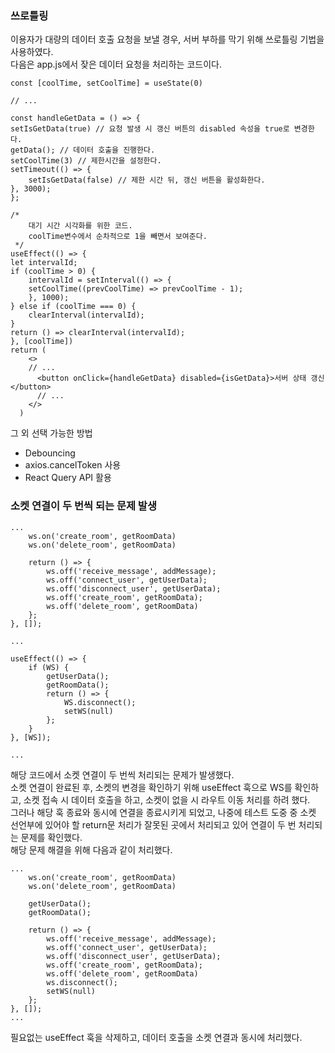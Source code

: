 ### 쓰로틀링
이용자가 대량의 데이터 호출 요청을 보낼 경우, 서버 부하를 막기 위해 쓰로틀링 기법을 사용하였다.<br>
다음은 app.js에서 잦은 데이터 요청을 처리하는 코드이다.
```
const [coolTime, setCoolTime] = useState(0)

// ...

const handleGetData = () => {
setIsGetData(true) // 요청 발생 시 갱신 버튼의 disabled 속성을 true로 변경한다.
getData(); // 데이터 호출을 진행한다.
setCoolTime(3) // 제한시간을 설정한다.
setTimeout(() => {
    setIsGetData(false) // 제한 시간 뒤, 갱신 버튼을 활성화한다.
}, 3000);
};

/*
    대기 시간 시각화를 위한 코드.
    coolTime변수에서 순차적으로 1을 빼면서 보여준다.
 */
useEffect(() => {
let intervalId;
if (coolTime > 0) {
    intervalId = setInterval(() => {
    setCoolTime((prevCoolTime) => prevCoolTime - 1);
    }, 1000);
} else if (coolTime === 0) {
    clearInterval(intervalId);
}
return () => clearInterval(intervalId);
}, [coolTime])
return (
    <>
    // ...
      <button onClick={handleGetData} disabled={isGetData}>서버 상태 갱신</button>
      // ...
    </>
  )

```

그 외 선택 가능한 방법
- Debouncing
- axios.cancelToken 사용
- React Query API 활용


### 소켓 연결이 두 번씩 되는 문제 발생
```
...
    ws.on('create_room', getRoomData)
    ws.on('delete_room', getRoomData)

    return () => {
        ws.off('receive_message', addMessage);
        ws.off('connect_user', getUserData);
        ws.off('disconnect_user', getUserData);
        ws.off('create_room', getRoomData);
        ws.off('delete_room', getRoomData)
    };
}, []);

...

useEffect(() => {
    if (WS) {
        getUserData();
        getRoomData();
        return () => {
            WS.disconnect();
            setWS(null)
        };
    }
}, [WS]);

...
```
해당 코드에서 소켓 연결이 두 번씩 처리되는 문제가 발생했다.<br>
소켓 연결이 완료된 후, 소켓의 변경을 확인하기 위해 useEffect 훅으로 WS를 확인하고, 소켓 접속 시 데이터 호출을 하고, 소켓이 없을 시 라우트 이동 처리를 하려 했다.<br>
그러나 해당 훅 종료와 동시에 연결을 종료시키게 되었고, 나중에 테스트 도중 중 소켓 선언부에 있어야 할 return문 처리가 잘못된 곳에서 처리되고 있어 연결이 두 번 처리되는 문제를 확인했다.<br>
해당 문제 해결을 위해 다음과 같이 처리했다.
```
...
    ws.on('create_room', getRoomData)
    ws.on('delete_room', getRoomData)

    getUserData();
    getRoomData();

    return () => {
        ws.off('receive_message', addMessage);
        ws.off('connect_user', getUserData);
        ws.off('disconnect_user', getUserData);
        ws.off('create_room', getRoomData);
        ws.off('delete_room', getRoomData)
        ws.disconnect();
        setWS(null)
    };
}, []);
...
```
필요없는 useEffect 훅을 삭제하고, 데이터 호출을 소켓 연결과 동시에 처리했다.